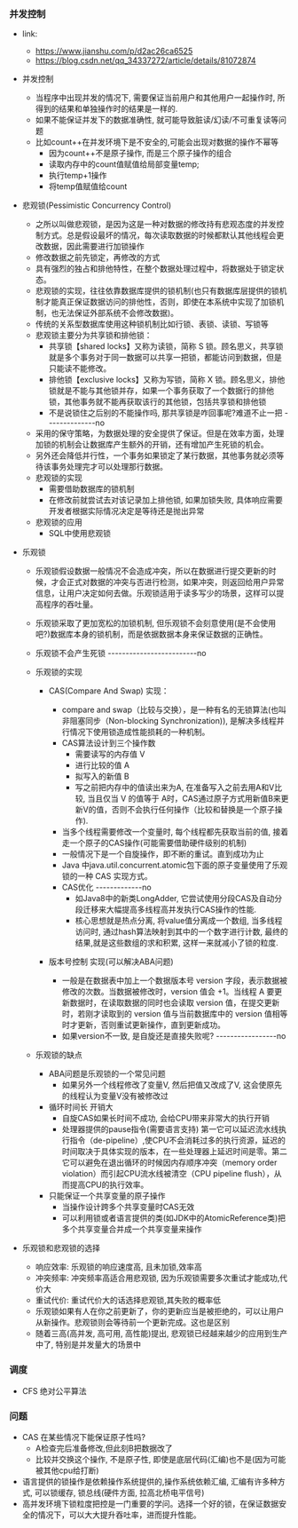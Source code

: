 ### 并发控制
- link:
  - https://www.jianshu.com/p/d2ac26ca6525
  - https://blog.csdn.net/qq_34337272/article/details/81072874
- 并发控制
  - 当程序中出现并发的情况下, 需要保证当前用户和其他用户一起操作时, 所得到的结果和单独操作时的结果是一样的.
  - 如果不能保证并发下的数据准确性, 就可能导致脏读/幻读/不可重复读等问题
  - 比如count++在并发环境下是不安全的,可能会出现对数据的操作不幂等
    - 因为count++不是原子操作, 而是三个原子操作的组合
    - 读取内存中的count值赋值给局部变量temp;
    - 执行temp+1操作
    - 将temp值赋值给count

- 悲观锁(Pessimistic Concurrency Control)
  - 之所以叫做悲观锁，是因为这是一种对数据的修改持有悲观态度的并发控制方式。总是假设最坏的情况，每次读取数据的时候都默认其他线程会更改数据，因此需要进行加锁操作
  - 修改数据之前先锁定，再修改的方式
  - 具有强烈的独占和排他特性，在整个数据处理过程中，将数据处于锁定状态。
  - 悲观锁的实现，往往依靠数据库提供的锁机制(也只有数据库层提供的锁机制才能真正保证数据访问的排他性，否则，即使在本系统中实现了加锁机制，也无法保证外部系统不会修改数据)。
  - 传统的关系型数据库使用这种锁机制比如行锁、表锁、读锁、写锁等
  - 悲观锁主要分为共享锁和排他锁：
    - 共享锁【shared locks】又称为读锁，简称 S 锁。顾名思义，共享锁就是多个事务对于同一数据可以共享一把锁，都能访问到数据，但是只能读不能修改。
    - 排他锁【exclusive locks】又称为写锁，简称 X 锁。顾名思义，排他锁就是不能与其他锁并存，如果一个事务获取了一个数据行的排他锁，其他事务就不能再获取该行的其他锁，包括共享锁和排他锁
    - 不是说锁住之后别的不能操作吗, 那共享锁是咋回事呢?难道不止一把 --------------no
  - 采用的保守策略，为数据处理的安全提供了保证。但是在效率方面，处理加锁的机制会让数据库产生额外的开销，还有增加产生死锁的机会。
  - 另外还会降低并行性，一个事务如果锁定了某行数据，其他事务就必须等待该事务处理完才可以处理那行数据。
  - 悲观锁的实现
    - 需要借助数据库的锁机制
    - 在修改前就尝试去对该记录加上排他锁, 如果加锁失败, 具体响应需要开发者根据实际情况决定是等待还是抛出异常
  - 悲观锁的应用
    - SQL中使用悲观锁
- 乐观锁
  - 乐观锁假设数据一般情况不会造成冲突，所以在数据进行提交更新的时候，才会正式对数据的冲突与否进行检测，如果冲突，则返回给用户异常信息，让用户决定如何去做。乐观锁适用于读多写少的场景，这样可以提高程序的吞吐量。
  - 乐观锁采取了更加宽松的加锁机制, 但乐观锁不会刻意使用(是不会使用吧?)数据库本身的锁机制，而是依据数据本身来保证数据的正确性。
  - 乐观锁不会产生死锁 -------------------------no
  - 乐观锁的实现
    - CAS(Compare And Swap) 实现：
      - compare and swap（比较与交换），是一种有名的无锁算法(也叫非阻塞同步（Non-blocking Synchronization)), 是解决多线程并行情况下使用锁造成性能损耗的一种机制。
      - CAS算法设计到三个操作数
        - 需要读写的内存值 V
        - 进行比较的值 A
        - 拟写入的新值 B
        - 写之前把内存中的值读出来为A, 在准备写入之前去用A和V比较, 当且仅当 V 的值等于 A时，CAS通过原子方式用新值B来更新V的值，否则不会执行任何操作（比较和替换是一个原子操作).
      - 当多个线程需要修改一个变量时, 每个线程都先获取当前的值, 接着走一个原子的CAS操作(可能需要借助硬件级别的机制)
      - 一般情况下是一个自旋操作，即不断的重试。直到成功为止
      - Java 中java.util.concurrent.atomic包下面的原子变量使用了乐观锁的一种 CAS 实现方式。
      - CAS优化 -------------no
        - 如Java8中的新类LongAdder, 它尝试使用分段CAS及自动分段迁移来大幅提高多线程高并发执行CAS操作的性能.
        - 核心思想就是热点分离, 将value值分离成一个数组, 当多线程访问时, 通过hash算法映射到其中的一个数字进行计数, 最终的结果,就是这些数组的求和积累, 这样一来就减小了锁的粒度.

    - 版本号控制 实现(可以解决ABA问题)
      - 一般是在数据表中加上一个数据版本号 version 字段，表示数据被修改的次数。当数据被修改时，version 值会 +1。当线程 A 要更新数据时，在读取数据的同时也会读取 version 值，在提交更新时，若刚才读取到的 version 值与当前数据库中的 version 值相等时才更新，否则重试更新操作，直到更新成功。
      - 如果version不一致, 是自旋还是直接失败呢? -----------------no

  - 乐观锁的缺点
    - ABA问题是乐观锁的一个常见问题
      - 如果另外一个线程修改了变量V, 然后把值又改成了V, 这会使原先的线程认为变量V没有被修改过
    - 循环时间长 开销大
      - 自旋CAS如果长时间不成功, 会给CPU带来非常大的执行开销
      - 处理器提供的pause指令(需要语言支持) 第一它可以延迟流水线执行指令（de-pipeline）,使CPU不会消耗过多的执行资源，延迟的时间取决于具体实现的版本，在一些处理器上延迟时间是零。第二它可以避免在退出循环的时候因内存顺序冲突（memory order violation）而引起CPU流水线被清空（CPU pipeline flush），从而提高CPU的执行效率。
    - 只能保证一个共享变量的原子操作
      - 当操作设计跨多个共享变量时CAS无效
      - 可以利用锁或者语言提供的类(如JDK中的AtomicReference类)把多个共享变量合并成一个共享变量来操作
- 乐观锁和悲观锁的选择
  - 响应效率: 乐观锁的响应速度高, 且未加锁,效率高
  - 冲突频率: 冲突频率高适合用悲观锁, 因为乐观锁需要多次重试才能成功,代价大
  - 重试代价: 重试代价大的话选择悲观锁,其失败的概率低
  - 乐观锁如果有人在你之前更新了，你的更新应当是被拒绝的，可以让用户从新操作。悲观锁则会等待前一个更新完成。这也是区别
  - 随着三高(高并发, 高可用, 高性能)提出, 悲观锁已经越来越少的应用到生产中了, 特别是并发量大的场景中
### 调度
- CFS 绝对公平算法
### 问题
- CAS 在某些情况下能保证原子性吗?
  - A检查完后准备修改,但此刻B把数据改了
  - 比较并交换这个操作, 不是原子性, 即使是底层代码(汇编)也不是(因为可能被其他cpu给打断)
- 语言提供的锁操作是依赖操作系统提供的,操作系统依赖汇编, 汇编有许多种方式, 可以锁缓存, 锁总线(硬件方面, 拉高北桥电平信号)
- 高并发环境下锁粒度把控是一门重要的学问。选择一个好的锁，在保证数据安全的情况下，可以大大提升吞吐率，进而提升性能。